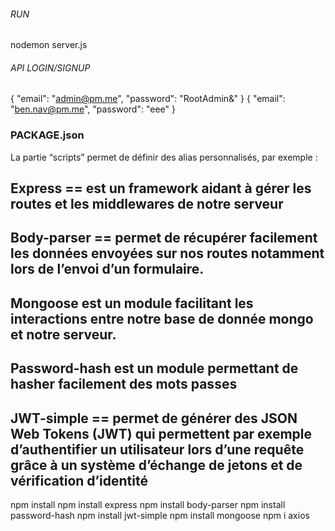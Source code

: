 
###### RUN ######

nodemon server.js


###### API LOGIN/SIGNUP ######
{
	"email": "admin@pm.me",
	"password": "RootAdmin&"
}
{
  "email": "ben.nav@pm.me",
  "password": "eee"
}


### PACKAGE.json ###
La partie “scripts” permet de définir des alias personnalisés, par exemple :

## Express == est un framework aidant à gérer les routes et les middlewares de notre serveur

## Body-parser == permet de récupérer facilement les données envoyées sur nos routes notamment lors de l’envoi d’un formulaire.

## Mongoose est un module facilitant les interactions entre notre base de donnée mongo et notre serveur.

## Password-hash est un module permettant de hasher facilement des mots passes 

## JWT-simple == permet de générer des JSON Web Tokens (JWT) qui permettent par exemple d’authentifier un utilisateur lors d’une requête grâce à un système d’échange de jetons et de vérification d’identité





npm install
npm install express
npm install body-parser
npm install password-hash
npm install jwt-simple
npm install mongoose
npm i axios




